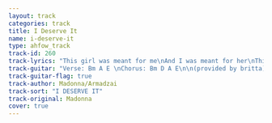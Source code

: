 ```yaml
---
layout: track
categories: track
title: I Deserve It
name: i-deserve-it
type: ahfow_track
track-id: 260
track-lyrics: "This girl was meant for me\nAnd I was meant for her\nThis girl was dreamt for me\nAnd I was dreamt for her\n\nThis girl has danced for me\nAnd I have danced for her\nThis girl has cried for me\nAnd I have cried for her\n\nMany miles, many roads I have traveled\nFallen down on the way\nMany hearts, many years have unraveled\nLeading up to today\n\nThis girl has prayed for me\nAnd I have prayed for her\nThis girl was made for me\nAnd I was made for her\n\nMany miles, many roads I have traveled\nFallen down on the way\nMany hearts, many years have unraveled\nLeading up to today\n\nI have no regrets\nThere's nothing to forget\nAll the pain was worth it\n\nNot running from the past\nI tried to do what's best\nI know that I deserve it\n\nMany miles, many roads I have traveled\nFallen down on the way\nMany hearts, many years have unraveled\nLeading up to today"
track-guitar: "Verse: Bm A E \nChorus: Bm D A E\n\n(provided by britta)"
track-guitar-flag: true
track-author: Madonna/Armadzai
track-sort: "I DESERVE IT"
track-original: Madonna
cover: true
---
```

